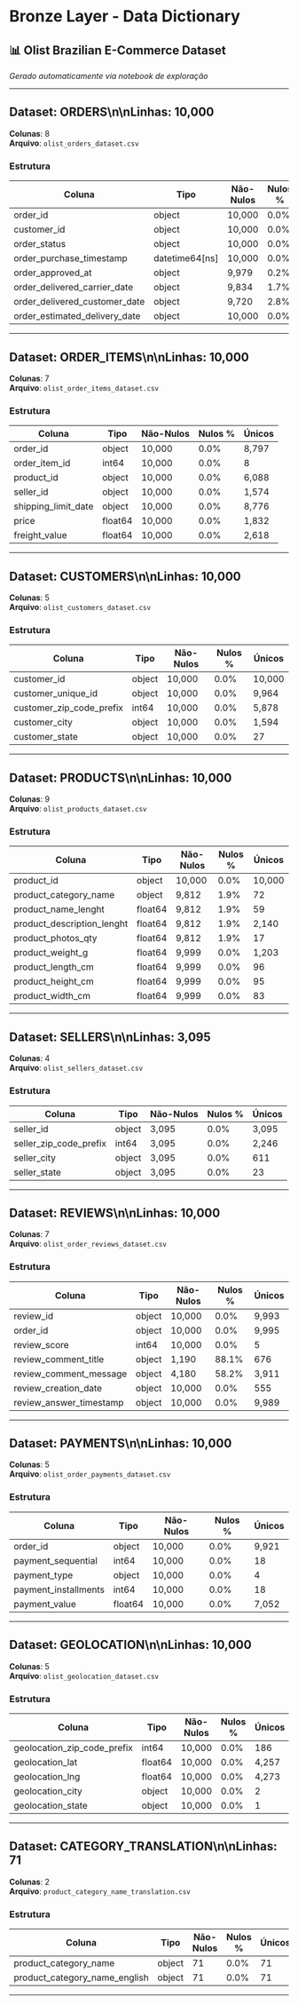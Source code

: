 # Bronze Layer - Data Dictionary

## 📊 Olist Brazilian E-Commerce Dataset

*Gerado automaticamente via notebook de exploração*

---

## Dataset: ORDERS\n\n**Linhas**: 10,000  
**Colunas**: 8  
**Arquivo**: `olist_orders_dataset.csv`  

### Estrutura

| Coluna | Tipo | Não-Nulos | Nulos % | Únicos |
|--------|------|-----------|---------|--------|
| order_id | object | 10,000 | 0.0% | 10,000 |
| customer_id | object | 10,000 | 0.0% | 10,000 |
| order_status | object | 10,000 | 0.0% | 7 |
| order_purchase_timestamp | datetime64[ns] | 10,000 | 0.0% | 9,995 |
| order_approved_at | object | 9,979 | 0.2% | 9,868 |
| order_delivered_carrier_date | object | 9,834 | 1.7% | 9,511 |
| order_delivered_customer_date | object | 9,720 | 2.8% | 9,710 |
| order_estimated_delivery_date | object | 10,000 | 0.0% | 421 |

---

## Dataset: ORDER_ITEMS\n\n**Linhas**: 10,000  
**Colunas**: 7  
**Arquivo**: `olist_order_items_dataset.csv`  

### Estrutura

| Coluna | Tipo | Não-Nulos | Nulos % | Únicos |
|--------|------|-----------|---------|--------|
| order_id | object | 10,000 | 0.0% | 8,797 |
| order_item_id | int64 | 10,000 | 0.0% | 8 |
| product_id | object | 10,000 | 0.0% | 6,088 |
| seller_id | object | 10,000 | 0.0% | 1,574 |
| shipping_limit_date | object | 10,000 | 0.0% | 8,776 |
| price | float64 | 10,000 | 0.0% | 1,832 |
| freight_value | float64 | 10,000 | 0.0% | 2,618 |

---

## Dataset: CUSTOMERS\n\n**Linhas**: 10,000  
**Colunas**: 5  
**Arquivo**: `olist_customers_dataset.csv`  

### Estrutura

| Coluna | Tipo | Não-Nulos | Nulos % | Únicos |
|--------|------|-----------|---------|--------|
| customer_id | object | 10,000 | 0.0% | 10,000 |
| customer_unique_id | object | 10,000 | 0.0% | 9,964 |
| customer_zip_code_prefix | int64 | 10,000 | 0.0% | 5,878 |
| customer_city | object | 10,000 | 0.0% | 1,594 |
| customer_state | object | 10,000 | 0.0% | 27 |

---

## Dataset: PRODUCTS\n\n**Linhas**: 10,000  
**Colunas**: 9  
**Arquivo**: `olist_products_dataset.csv`  

### Estrutura

| Coluna | Tipo | Não-Nulos | Nulos % | Únicos |
|--------|------|-----------|---------|--------|
| product_id | object | 10,000 | 0.0% | 10,000 |
| product_category_name | object | 9,812 | 1.9% | 72 |
| product_name_lenght | float64 | 9,812 | 1.9% | 59 |
| product_description_lenght | float64 | 9,812 | 1.9% | 2,140 |
| product_photos_qty | float64 | 9,812 | 1.9% | 17 |
| product_weight_g | float64 | 9,999 | 0.0% | 1,203 |
| product_length_cm | float64 | 9,999 | 0.0% | 96 |
| product_height_cm | float64 | 9,999 | 0.0% | 95 |
| product_width_cm | float64 | 9,999 | 0.0% | 83 |

---

## Dataset: SELLERS\n\n**Linhas**: 3,095  
**Colunas**: 4  
**Arquivo**: `olist_sellers_dataset.csv`  

### Estrutura

| Coluna | Tipo | Não-Nulos | Nulos % | Únicos |
|--------|------|-----------|---------|--------|
| seller_id | object | 3,095 | 0.0% | 3,095 |
| seller_zip_code_prefix | int64 | 3,095 | 0.0% | 2,246 |
| seller_city | object | 3,095 | 0.0% | 611 |
| seller_state | object | 3,095 | 0.0% | 23 |

---

## Dataset: REVIEWS\n\n**Linhas**: 10,000  
**Colunas**: 7  
**Arquivo**: `olist_order_reviews_dataset.csv`  

### Estrutura

| Coluna | Tipo | Não-Nulos | Nulos % | Únicos |
|--------|------|-----------|---------|--------|
| review_id | object | 10,000 | 0.0% | 9,993 |
| order_id | object | 10,000 | 0.0% | 9,995 |
| review_score | int64 | 10,000 | 0.0% | 5 |
| review_comment_title | object | 1,190 | 88.1% | 676 |
| review_comment_message | object | 4,180 | 58.2% | 3,911 |
| review_creation_date | object | 10,000 | 0.0% | 555 |
| review_answer_timestamp | object | 10,000 | 0.0% | 9,989 |

---

## Dataset: PAYMENTS\n\n**Linhas**: 10,000  
**Colunas**: 5  
**Arquivo**: `olist_order_payments_dataset.csv`  

### Estrutura

| Coluna | Tipo | Não-Nulos | Nulos % | Únicos |
|--------|------|-----------|---------|--------|
| order_id | object | 10,000 | 0.0% | 9,921 |
| payment_sequential | int64 | 10,000 | 0.0% | 18 |
| payment_type | object | 10,000 | 0.0% | 4 |
| payment_installments | int64 | 10,000 | 0.0% | 18 |
| payment_value | float64 | 10,000 | 0.0% | 7,052 |

---

## Dataset: GEOLOCATION\n\n**Linhas**: 10,000  
**Colunas**: 5  
**Arquivo**: `olist_geolocation_dataset.csv`  

### Estrutura

| Coluna | Tipo | Não-Nulos | Nulos % | Únicos |
|--------|------|-----------|---------|--------|
| geolocation_zip_code_prefix | int64 | 10,000 | 0.0% | 186 |
| geolocation_lat | float64 | 10,000 | 0.0% | 4,257 |
| geolocation_lng | float64 | 10,000 | 0.0% | 4,273 |
| geolocation_city | object | 10,000 | 0.0% | 2 |
| geolocation_state | object | 10,000 | 0.0% | 1 |

---

## Dataset: CATEGORY_TRANSLATION\n\n**Linhas**: 71  
**Colunas**: 2  
**Arquivo**: `product_category_name_translation.csv`  

### Estrutura

| Coluna | Tipo | Não-Nulos | Nulos % | Únicos |
|--------|------|-----------|---------|--------|
| product_category_name | object | 71 | 0.0% | 71 |
| product_category_name_english | object | 71 | 0.0% | 71 |

---

